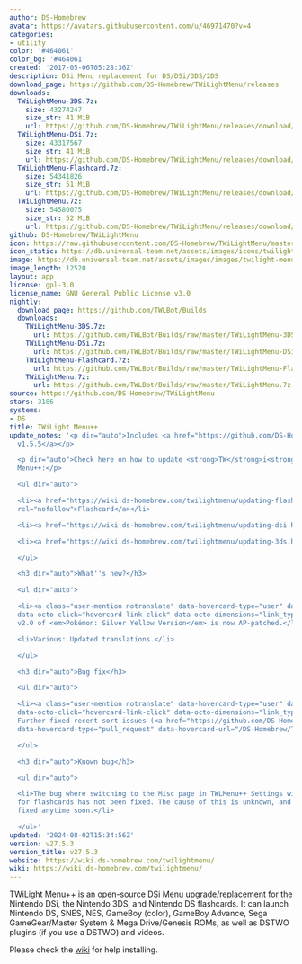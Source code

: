 ```yaml
---
author: DS-Homebrew
avatar: https://avatars.githubusercontent.com/u/46971470?v=4
categories:
- utility
color: '#464061'
color_bg: '#464061'
created: '2017-05-06T05:28:36Z'
description: DSi Menu replacement for DS/DSi/3DS/2DS
download_page: https://github.com/DS-Homebrew/TWiLightMenu/releases
downloads:
  TWiLightMenu-3DS.7z:
    size: 43274247
    size_str: 41 MiB
    url: https://github.com/DS-Homebrew/TWiLightMenu/releases/download/v27.5.3/TWiLightMenu-3DS.7z
  TWiLightMenu-DSi.7z:
    size: 43317567
    size_str: 41 MiB
    url: https://github.com/DS-Homebrew/TWiLightMenu/releases/download/v27.5.3/TWiLightMenu-DSi.7z
  TWiLightMenu-Flashcard.7z:
    size: 54341826
    size_str: 51 MiB
    url: https://github.com/DS-Homebrew/TWiLightMenu/releases/download/v27.5.3/TWiLightMenu-Flashcard.7z
  TWiLightMenu.7z:
    size: 54580075
    size_str: 52 MiB
    url: https://github.com/DS-Homebrew/TWiLightMenu/releases/download/v27.5.3/TWiLightMenu.7z
github: DS-Homebrew/TWiLightMenu
icon: https://raw.githubusercontent.com/DS-Homebrew/TWiLightMenu/master/booter/Twilight%2B%2B-animated%20icon-fix.gif
icon_static: https://db.universal-team.net/assets/images/icons/twilight-menu.png
image: https://db.universal-team.net/assets/images/images/twilight-menu.png
image_length: 12520
layout: app
license: gpl-3.0
license_name: GNU General Public License v3.0
nightly:
  download_page: https://github.com/TWLBot/Builds
  downloads:
    TWiLightMenu-3DS.7z:
      url: https://github.com/TWLBot/Builds/raw/master/TWiLightMenu-3DS.7z
    TWiLightMenu-DSi.7z:
      url: https://github.com/TWLBot/Builds/raw/master/TWiLightMenu-DSi.7z
    TWiLightMenu-Flashcard.7z:
      url: https://github.com/TWLBot/Builds/raw/master/TWiLightMenu-Flashcard.7z
    TWiLightMenu.7z:
      url: https://github.com/TWLBot/Builds/raw/master/TWiLightMenu.7z
source: https://github.com/DS-Homebrew/TWiLightMenu
stars: 3186
systems:
- DS
title: TWiLight Menu++
update_notes: '<p dir="auto">Includes <a href="https://github.com/DS-Homebrew/nds-bootstrap/releases/tag/v1.5.5">nds-bootstrap
  v1.5.5</a></p>

  <p dir="auto">Check here on how to update <strong>TW</strong>i<strong>L</strong>ight
  Menu++:</p>

  <ul dir="auto">

  <li><a href="https://wiki.ds-homebrew.com/twilightmenu/updating-flashcard.html"
  rel="nofollow">Flashcard</a></li>

  <li><a href="https://wiki.ds-homebrew.com/twilightmenu/updating-dsi.html" rel="nofollow">DSi</a></li>

  <li><a href="https://wiki.ds-homebrew.com/twilightmenu/updating-3ds.html" rel="nofollow">3DS</a></li>

  </ul>

  <h3 dir="auto">What''s new?</h3>

  <ul dir="auto">

  <li><a class="user-mention notranslate" data-hovercard-type="user" data-hovercard-url="/users/DeadSkullzJr/hovercard"
  data-octo-click="hovercard-link-click" data-octo-dimensions="link_type:self" href="https://github.com/DeadSkullzJr">@DeadSkullzJr</a>:
  v2.0 of <em>Pokémon: Silver Yellow Version</em> is now AP-patched.</li>

  <li>Various: Updated translations.</li>

  </ul>

  <h3 dir="auto">Bug fix</h3>

  <ul dir="auto">

  <li><a class="user-mention notranslate" data-hovercard-type="user" data-hovercard-url="/users/mentusfentus/hovercard"
  data-octo-click="hovercard-link-click" data-octo-dimensions="link_type:self" href="https://github.com/mentusfentus">@mentusfentus</a>:
  Further fixed recent sort issues (<a href="https://github.com/DS-Homebrew/TWiLightMenu/issues/2448"
  data-hovercard-type="pull_request" data-hovercard-url="/DS-Homebrew/TWiLightMenu/pull/2448/hovercard">#2448</a>)</li>

  </ul>

  <h3 dir="auto">Known bug</h3>

  <ul dir="auto">

  <li>The bug where switching to the Misc page in TWLMenu++ Settings with SCFG access
  for flashcards has not been fixed. The cause of this is unknown, and may not be
  fixed anytime soon.</li>

  </ul>'
updated: '2024-08-02T15:34:56Z'
version: v27.5.3
version_title: v27.5.3
website: https://wiki.ds-homebrew.com/twilightmenu/
wiki: https://wiki.ds-homebrew.com/twilightmenu/
---
```

TWiLight Menu++ is an open-source DSi Menu upgrade/replacement for the Nintendo DSi, the Nintendo 3DS, and Nintendo DS flashcards. It can launch Nintendo DS, SNES, NES, GameBoy (color), GameBoy Advance, Sega GameGear/Master System & Mega Drive/Genesis ROMs, as well as DSTWO plugins (if you use a DSTWO) and videos.

Please check the [wiki](https://wiki.ds-homebrew.com/twilightmenu/) for help installing.